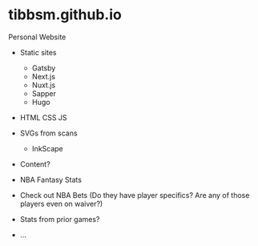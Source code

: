 # tibbsm.github.io

Personal Website

* Static sites
  * Gatsby
  * Next.js
  * Nuxt.js
  * Sapper
  * Hugo
* HTML CSS JS

* SVGs from scans
  * InkScape
  
* Content?
 * NBA Fantasy Stats
  * Check out NBA Bets (Do they have player specifics? Are any of those players even on waiver?)
  * Stats from prior games?
* ...
